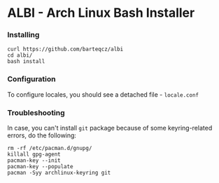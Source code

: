 # ALBI - Arch Linux Bash Installer

### Installing

```
curl https://github.com/barteqcz/albi
cd albi/
bash install
```

### Configuration

To configure locales, you should see a detached file - `locale.conf`

### Troubleshooting

In case, you can't install `git` package because of some keyring-related errors, do the following:

```
rm -rf /etc/pacman.d/gnupg/
killall gpg-agent
pacman-key --init
pacman-key --populate
pacman -Syy archlinux-keyring git
```
